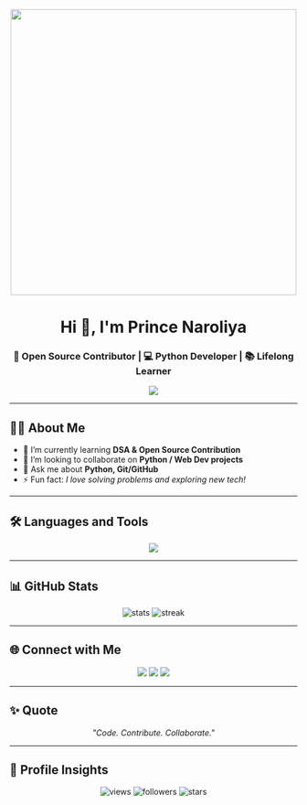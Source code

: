 <p align='center'>
  <img class="logo" src="https://user-images.githubusercontent.com/55389276/140866485-8fb1c876-9a8f-4d6a-98dc-08c4981eaf70.gif" width='500'>
</p>
<!-- Header -->
<h1 align="center">Hi 👋, I'm Prince Naroliya</h1>
<h3 align="center">🚀 Open Source Contributor | 💻 Python Developer | 📚 Lifelong Learner</h3>

<!-- Typing Animation -->
<p align="center">
  <img src="https://readme-typing-svg.herokuapp.com/?lines=Open+Source+Enthusiast;Python+|+Machine+Learning+|+Web+Developer;Always+learning+new+things!&center=true&width=500&height=50">
</p>

---

## 🙋‍♂️ About Me
- 🌱 I’m currently learning **DSA & Open Source Contribution**
- 👯 I’m looking to collaborate on **Python / Web Dev projects**
- 💬 Ask me about **Python, Git/GitHub**
- ⚡ Fun fact: *I love solving problems and exploring new tech!*

---

## 🛠️ Languages and Tools
<p align="center">
  <img src="https://skillicons.dev/icons?i=python,html,css,git,github,vscode,linux" />
</p>

---

## 📊 GitHub Stats
<p align="center">
  <img src="https://github-readme-stats.vercel.app/api?username=PrinceNaroliya&show_icons=true&theme=tokyonight" alt="stats"/>
  <img src="https://github-readme-streak-stats.herokuapp.com/?user=PrinceNaroliya&theme=tokyonight" alt="streak"/>
</p>

---

## 🌐 Connect with Me
<p align="center">
  <a href="https://github.com/PrinceNaroliya"><img src="https://img.shields.io/badge/GitHub-100000?style=for-the-badge&logo=github&logoColor=white"/></a>
  <a href="https://www.linkedin.com/in/YOUR-LINKEDIN"><img src="https://img.shields.io/badge/LinkedIn-0A66C2?style=for-the-badge&logo=linkedin&logoColor=white"/></a>
  <a href="https://twitter.com/YOUR-TWITTER"><img src="https://img.shields.io/badge/Twitter-1DA1F2?style=for-the-badge&logo=twitter&logoColor=white"/></a>
</p>

---

## ✨ Quote
<p align="center"><i>"Code. Contribute. Collaborate."</i></p>

---

## 👀 Profile Insights  

<p align="center">
  <img src="https://komarev.com/ghpvc/?username=PrinceNaroliya&label=Visitors&color=0e75b6&style=flat-square" alt="views" />
  <img src="https://img.shields.io/github/followers/PrinceNaroliya?label=Followers&style=flat-square" alt="followers"/>
  <img src="https://img.shields.io/github/stars/PrinceNaroliya?affiliations=OWNER%2CCOLLABORATOR&style=flat-square" alt="stars"/>
</p>
